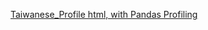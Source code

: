 [Taiwanese_Profile html, with Pandas Profiling ](https://www.mediafire.com/file/hiht7dmbd3x7wyh/Taiwanese_Profile.html/file)
